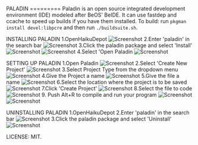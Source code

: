 PALADIN                                                                                                        =========
Paladin is an open source integrated development environment (IDE) modeled after BeOS' BeIDE. It can use fastdep and ccache to speed up builds if you have them installed.
To build: run `pkgman install devel:libpcre` and then run `./buildsuite.sh`.

INSTALLING PALADIN
 1.OpenHaikuDepot
![Screenshot](1.png)
 2.Enter 'paladin' in the search bar
![Screenshot](2.png)
 3.Click the paladin package and select 'Install'
![Screenshot](3.png)
![Screenshot](4.png)
 4.Select 'Open Paladin
![Screenshot](5.png)

SETTING UP PALADIN
 1.Open Paladin
![Screenshot](6.png)
 2.Select 'Create New Project'
![Screenshot](7.png)
 3.Select Project Type from the dropdown menu
![Screenshot](8.png)
 4.Give the Project a name
![Screenshot](9.png)
 5.Give the file a name
![Screenshot](10.png)
 6.Select the location where the project is to be saved
![Screenshot](11.png)
 7.Click 'Create Project'
![Screenshot](12.png)
 8.Select the file to code
![Screenshot](13.png) 
 9. Push Alt+R to compile and run your program
![Screenshot](14.png) 
![Screenshot](15.png)

UNINSTALLING PALADIN
 1.OpenHaikuDepot
 2.Enter 'paladin' in the search bar
![Screenshot](16.png)
 3.Click the paladin package and select 'Uninstall'
![Screenshot](17.png)


LICENSE: MIT.  

